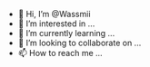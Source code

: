 - 👋 Hi, I’m @Wassmii
- 👀 I’m interested in ...
- 🌱 I’m currently learning ...
- 💞️ I’m looking to collaborate on ...
- 📫 How to reach me ...

<!---
Wassmii/Wassmii is a ✨ special ✨ repository because its `README.md` (this file) appears on your GitHub profile.
You can click the Preview link to take a look at your changes.
--->
